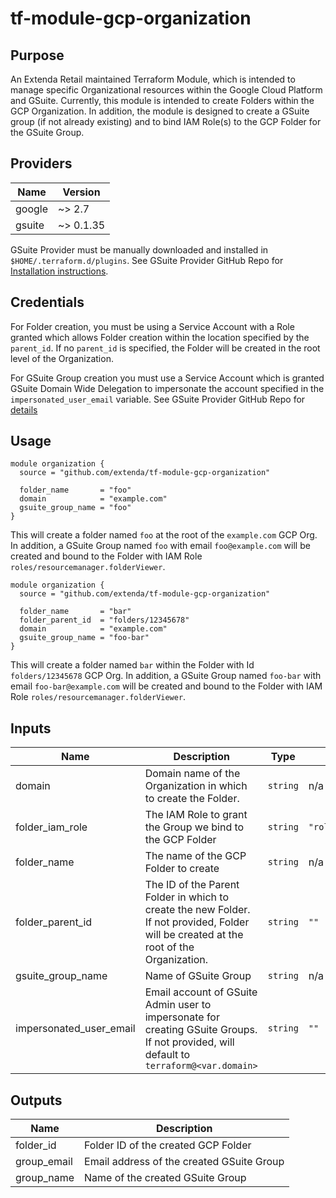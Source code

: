 # tf-module-gcp-organization

## Purpose

An Extenda Retail maintained Terraform Module, which is intended to manage specific Organizational resources within the Google Cloud Platform and GSuite. Currently, this module is intended to create Folders within the GCP Organization. In addition, the module is designed to create a GSuite group (if not already existing) and to bind IAM Role(s) to the GCP Folder for the GSuite Group.

## Providers

| Name | Version |
|------|---------|
| google | ~> 2.7 |
| gsuite | ~> 0.1.35 |

GSuite Provider must be manually downloaded and installed in `$HOME/.terraform.d/plugins`. See GSuite Provider GitHub Repo for [Installation instructions](https://github.com/DeviaVir/terraform-provider-gsuite#installation).

## Credentials

For Folder creation, you must be using a Service Account with a Role granted which allows Folder creation within the location specified by the `parent_id`. If no `parent_id` is specified, the Folder will be created in the root level of the Organization.

For GSuite Group creation you must use a Service Account which is granted GSuite Domain Wide Delegation to impersonate the account specified in the `impersonated_user_email` variable. See GSuite Provider GitHub Repo for [details](https://github.com/DeviaVir/terraform-provider-gsuite#using-a-service-account)

## Usage

```hcl
module organization {
  source = "github.com/extenda/tf-module-gcp-organization"
  
  folder_name       = "foo"
  domain            = "example.com"
  gsuite_group_name = "foo"
}
```
This will create a folder named `foo` at the root of the `example.com` GCP Org. In addition, a GSuite Group named `foo` with email `foo@example.com` will be created and bound to the Folder with IAM Role `roles/resourcemanager.folderViewer`.

```hcl
module organization {
  source = "github.com/extenda/tf-module-gcp-organization"
  
  folder_name       = "bar"
  folder_parent_id  = "folders/12345678"
  domain            = "example.com"
  gsuite_group_name = "foo-bar"
}
```
This will create a folder named `bar` within the Folder with Id `folders/12345678` GCP Org. In addition, a GSuite Group named `foo-bar` with email `foo-bar@example.com` will be created and bound to the Folder with IAM Role `roles/resourcemanager.folderViewer`.


## Inputs

| Name | Description | Type | Default | Required |
|------|-------------|------|---------|:-----:|
| domain | Domain name of the Organization in which to create the Folder. | `string` | n/a | yes |
| folder\_iam\_role | The IAM Role to grant the Group we bind to the GCP Folder | `string` | `"roles/resourcemanager.folderViewer"` | no |
| folder\_name | The name of the GCP Folder to create | `string` | n/a | yes |
| folder\_parent\_id | The ID of the Parent Folder in which to create the new Folder. If not provided, Folder will be created at the root of the Organization. | `string` | `""` | no |
| gsuite\_group\_name | Name of GSuite Group | `string` | n/a | yes |
| impersonated\_user\_email | Email account of GSuite Admin user to impersonate for creating GSuite Groups. If not provided, will default to `terraform@<var.domain>` | `string` | `""` | no |

## Outputs

| Name | Description |
|------|-------------|
| folder\_id | Folder ID of the created GCP Folder |
| group\_email | Email address of the created GSuite Group |
| group\_name | Name of the created GSuite Group |
